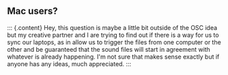 ## Mac users?

::: {.content}
Hey, this question is maybe a little bit outside of the OSC idea but my
creative partner and I are trying to find out if there is a way for us
to sync our laptops, as in allow us to trigger the files from one
computer or the other and be guaranteed that the sound files will start
in agreement with whatever is already happening. I\'m not sure that
makes sense exactly but if anyone has any ideas, much appreciated.
:::
